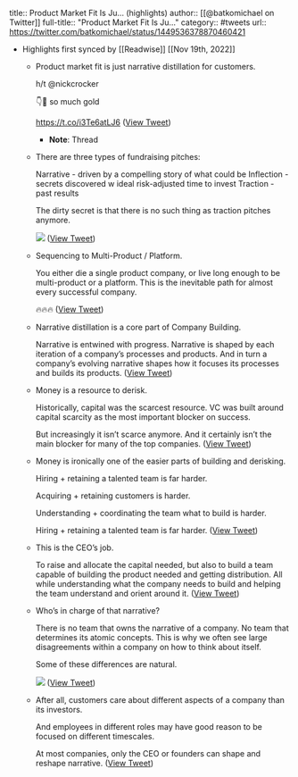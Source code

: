 title:: Product Market Fit Is Ju... (highlights)
author:: [[@batkomichael on Twitter]]
full-title:: "Product Market Fit Is Ju..."
category:: #tweets
url:: https://twitter.com/batkomichael/status/1449536378870460421

- Highlights first synced by [[Readwise]] [[Nov 19th, 2022]]
	- Product market fit is just narrative distillation for customers.
	  
	  h/t @nickcrocker 
	  
	  👇🧵 so much gold
	  
	  https://t.co/i3Te6atLJ6 ([View Tweet](https://twitter.com/batkomichael/status/1449536378870460421))
		- **Note**: Thread
	- There are three types of fundraising pitches:
	  
	  Narrative - driven by a compelling story of what could be
	  Inflection - secrets discovered w ideal risk-adjusted time to invest
	  Traction - past results
	  
	  The dirty secret is that there is no such thing as traction pitches anymore. 
	  
	  ![](https://pbs.twimg.com/media/FB3GICQVUAMoncs.png) ([View Tweet](https://twitter.com/batkomichael/status/1449536386608992256))
	- Sequencing to Multi-Product / Platform.
	  
	  You either die a single product company, or live long enough to be multi-product or a platform. This is the inevitable path for almost every successful company.
	  
	  🔥🔥🔥 ([View Tweet](https://twitter.com/batkomichael/status/1449536393051455489))
	- Narrative distillation is a core part of Company Building.
	  
	  Narrative is entwined with progress. Narrative is shaped by each iteration of a company’s processes and products. And in turn a company’s evolving narrative shapes how it focuses its processes and builds its products. ([View Tweet](https://twitter.com/batkomichael/status/1449536395844808706))
	- Money is a resource to derisk.
	  
	  Historically, capital was the scarcest resource. VC was built around capital scarcity as the most important blocker on success.
	  
	  But increasingly it isn’t scarce anymore. And it certainly isn’t the main blocker for many of the top companies. ([View Tweet](https://twitter.com/batkomichael/status/1449536398193672201))
	- Money is ironically one of the easier parts of building and derisking.
	  
	  Hiring + retaining a talented team is far harder.
	  
	  Acquiring + retaining customers is harder.
	  
	  Understanding + coordinating the team what to build is harder.
	  
	  Hiring + retaining a talented team is far harder. ([View Tweet](https://twitter.com/batkomichael/status/1449536400840216576))
	- This is the CEO’s job.
	  
	  To raise and allocate the capital needed, but also to build a team capable of building the product needed and getting distribution. All while understanding what the company needs to build and helping the team understand and orient around it. ([View Tweet](https://twitter.com/batkomichael/status/1449536403050696706))
	- Who’s in charge of that narrative?
	  
	  There is no team that owns the narrative of a company. No team that determines its atomic concepts. This is why we often see large disagreements within a company on how to think about itself.
	  
	  Some of these differences are natural. 
	  
	  ![](https://pbs.twimg.com/media/FB3IYUgVQAESvYF.png) ([View Tweet](https://twitter.com/batkomichael/status/1449536407085539329))
	- After all, customers care about different aspects of a company than its investors.
	  
	  And employees in different roles may have good reason to be focused on different timescales.
	  
	  At most companies, only the CEO or founders can shape and reshape narrative. ([View Tweet](https://twitter.com/batkomichael/status/1449536409325371393))
